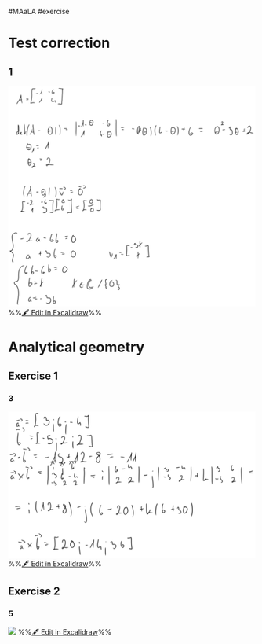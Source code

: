 #MAaLA #exercise 

# Test correction
## 1
![](attachments/Exercise%2022.05.2024%2022.05.2024%2008_28_41.excalidraw.svg)
%%[🖋 Edit in Excalidraw](attachments/Exercise%2022.05.2024%2022.05.2024%2008_28_41.excalidraw.md)%%

# Analytical geometry
## Exercise 1
### 3
![](attachments/Exercise%2022.05.2024%2022.05.2024%2008_33_58.excalidraw.svg)
%%[🖋 Edit in Excalidraw](attachments/Exercise%2022.05.2024%2022.05.2024%2008_33_58.excalidraw.md)%%

## Exercise 2
### 5
![](attachments/Exercise%2022.05.2024%2022.05.2024%2008_39_14.excalidraw.svg)
%%[🖋 Edit in Excalidraw](attachments/Exercise%2022.05.2024%2022.05.2024%2008_39_14.excalidraw.md)%%